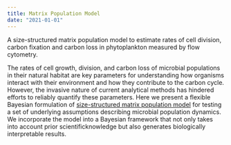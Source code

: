 ```yaml
---
title: Matrix Population Model
date: "2021-01-01"
---
```

A size-structured matrix population model to estimate rates of cell division, carbon fixation and carbon loss in phytoplankton measured by flow cytometry.<br/>

The rates of cell growth, division, and carbon loss of microbial populations in their natural habitat are key parameters for understanding how organisms interact with their environment and how they contribute to the carbon cycle.  However, the invasive nature of current analytical methods has hindered efforts to reliably quantify these parameters. Here we present a flexible Bayesian formulation of [size-structured matrix population model](https://github.com/CBIOMES/bayesian-matrix-population-model) for testing a set of underlying assumptions describing microbial population dynamics. We incorporate the model into a Bayesian framework that not only takes into account prior scientificknowledge but also generates biologically interpretable results. 